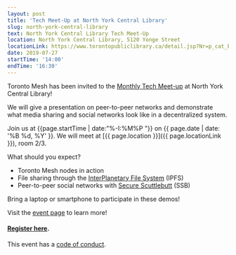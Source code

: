 ```yaml
---
layout: post
title: 'Tech Meet-Up at North York Central Library'
slug: north-york-central-library
text: North York Central Library Tech Meet-Up
location: North York Central Library, 5120 Yonge Street
locationLink: https://www.torontopubliclibrary.ca/detail.jsp?Nr=p_cat_branch_name:North%20York%20Central%20Library
date: 2019-07-27
startTime: '14:00'
endTime: '16:30'
---
```


Toronto Mesh has been invited to the [Monthly Tech Meet-up](https://www.torontopubliclibrary.ca/detail.jsp?Entt=RDMEVT405793&R=EVT405793) at North York Central Library! 

We will give a presentation on peer-to-peer networks and demonstrate what media sharing and social networks look like in a decentralized system.

Join us at {{page.startTime | date:"%-I:%M%P "}} on {{ page.date | date: '%B %d, %Y' }}. We will meet at [{{ page.location }}]({{ page.locationLink }}), room 2/3.

What should you expect?

- Toronto Mesh nodes in action
- File sharing through the [InterPlanetary File System](https://ipfs.io/) (IPFS)
- Peer-to-peer social networks with [Secure Scuttlebutt](https://www.scuttlebutt.nz/) (SSB)

Bring a laptop or smartphone to participate in these demos!

Visit the [event page](https://www.torontopubliclibrary.ca/detail.jsp?Entt=RDMEVT405793&R=EVT405793) to learn more!

#### [Register here](https://www.eventbrite.ca/e/monthly-tech-meet-up-decentralization-tickets-63385090512).

This event has a [code of conduct](/code-of-conduct/).

